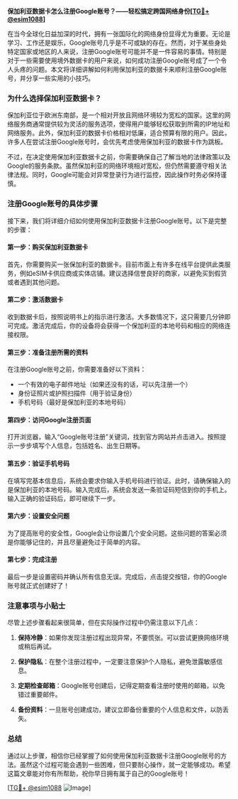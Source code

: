 **保加利亚数据卡怎么注册Google账号？——轻松搞定跨国网络身份[[TG💪+ @esim1088](https://t.me/s/esim1088)]**

在当今全球化日益加深的时代，拥有一张国际化的网络身份显得尤为重要。无论是学习、工作还是娱乐，Google账号几乎是不可或缺的存在。然而，对于某些身处特定国家或地区的人来说，注册Google账号可能并不是一件容易的事情。特别是对于一些需要使用境外数据卡的用户来说，如何成功注册Google账号成了一个令人头疼的问题。本文将详细讲解如何利用保加利亚的数据卡来顺利注册Google账号，并分享一些实用的小技巧。

### 为什么选择保加利亚数据卡？

保加利亚位于欧洲东南部，是一个相对开放且网络环境较为宽松的国家。这里的网络服务商通常提供较为灵活的服务选项，使得用户能够轻松获取到所需的IP地址和网络服务。此外，保加利亚的数据卡价格相对低廉，适合预算有限的用户。因此，许多人在尝试注册Google账号时，会优先考虑使用保加利亚的数据卡作为跳板。

不过，在决定使用保加利亚数据卡之前，你需要确保自己了解当地的法律政策以及Google的服务条款。虽然保加利亚的网络环境相对宽松，但仍然需要遵守相关法律法规。同时，Google可能会对异常登录行为进行监控，因此操作时务必保持谨慎。

### 注册Google账号的具体步骤

接下来，我们将详细介绍如何使用保加利亚数据卡注册Google账号。以下是完整的步骤：

#### 第一步：购买保加利亚数据卡
首先，你需要购买一张保加利亚的数据卡。目前市面上有许多在线平台提供此类服务，例如eSIM卡供应商或实体店铺。建议选择信誉良好的商家，以避免买到假货或者遇到其他问题。

#### 第二步：激活数据卡
收到数据卡后，按照说明书上的指示进行激活。大多数情况下，这只需要几分钟即可完成。激活完成后，你的设备将会获得一个保加利亚的本地号码和相应的网络连接权限。

#### 第三步：准备注册所需的资料
在注册Google账号之前，你需要准备好以下资料：
- 一个有效的电子邮件地址（如果还没有的话，可以先注册一个）
- 身份证照片或护照扫描件（用于验证身份）
- 手机号码（最好是保加利亚的本地号码）

#### 第四步：访问Google注册页面
打开浏览器，输入“Google账号注册”关键词，找到官方网站并点击进入。按照提示一步步填写个人信息，包括姓名、出生日期等。

#### 第五步：验证手机号码
在填写完基本信息后，系统会要求你输入手机号码进行验证。此时，请确保输入的是保加利亚的本地号码。输入完成后，系统会发送一条验证码短信到你的手机上。输入正确的验证码后，即可继续下一步。

#### 第六步：设置安全问题
为了提高账号的安全性，Google会让你设置几个安全问题。这些问题的答案必须是你能够记住的，并且尽量避免过于简单的内容。

#### 第七步：完成注册
最后一步是设置密码并确认所有信息无误。完成后，点击提交按钮，你的Google账号就正式创建好了！

### 注意事项与小贴士

尽管上述步骤看起来很简单，但在实际操作过程中仍需注意以下几点：

1. **保持冷静**：如果你发现注册过程出现异常，不要慌张。可以尝试更换网络环境或稍后再试。
   
2. **保护隐私**：在整个注册过程中，一定要注意保护个人隐私，避免泄露敏感信息。

3. **定期检查邮箱**：Google账号创建后，记得定期查看注册时使用的邮箱，以免错过重要邮件。

4. **备份资料**：一旦账号创建成功，建议立即备份重要的个人信息和文件，以防丢失。

### 总结

通过以上步骤，相信你已经掌握了如何使用保加利亚数据卡注册Google账号的方法。虽然这个过程可能会遇到一些困难，但只要耐心操作，就一定能够成功。希望这篇文章能对你有所帮助，祝你早日拥有属于自己的Google账号！

[[TG💪+ @esim1088](https://t.me/s/esim1088) ![Image](https://i.postimg.cc/4NQfJmqS/Snipaste-2025-05-13-00-14-12.png)]